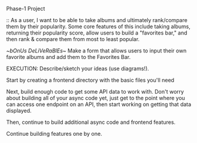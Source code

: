 Phase-1 Project

:: As a user, I want to be able to take albums and ultimately rank/compare them by their popularity. Some core features of this include taking albums, returning their popularity score, allow users to build a "favorites bar," and then rank & compare them from most to least popular. 

*~*bOnUs DeLiVeRaBlEs*~* Make a form that allows users to input their own favorite albums and add them to the Favorites Bar.

EXECUTION:
Describe/sketch your ideas (use diagrams!).

Start by creating a frontend directory with the basic files you'll need

Next, build enough code to get some API data to work with. Don't worry about building all of your async code yet, just get to the point where you can access one endpoint on an API, then start working on getting that data displayed.

Then, continue to build additional async code and frontend features.

Continue building features one by one.


